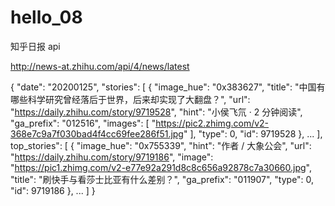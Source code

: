 # hello_08

知乎日报 api

http://news-at.zhihu.com/api/4/news/latest

{
    "date": "20200125",
    "stories": [
        {
        "image_hue": "0x383627",
        "title": "中国有哪些科学研究曾经落后于世界，后来却实现了大翻盘？",
        "url": "https://daily.zhihu.com/story/9719528",
        "hint": "小侯飞氘 · 2 分钟阅读",
        "ga_prefix": "012516",
        "images": [
            "https://pic2.zhimg.com/v2-368e7c9a7f030bad4f4cc69fee286f51.jpg"
        ],
        "type": 0,
        "id": 9719528
        },
    ...
    ],
    top_stories": [
        {
        "image_hue": "0x755339",
        "hint": "作者 / 大象公会",
        "url": "https://daily.zhihu.com/story/9719186",
        "image": "https://pic1.zhimg.com/v2-e77e92a291d8c8c656a92878c7a30660.jpg",
        "title": "刷快手与看莎士比亚有什么差别？",
        "ga_prefix": "011907",
        "type": 0,
        "id": 9719186
        },
    ...
    ]
}